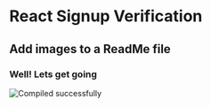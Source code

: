 # React Signup Verification 

## Add images to a ReadMe file

### Well! Lets get going

![Compiled successfully](https://user-images.githubusercontent.com/8356741/54360089-f8b39e00-465b-11e9-85ab-8ad75eee2cff.png)
